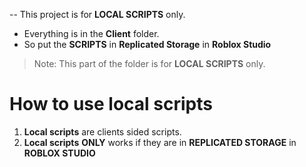 -- This project is for **LOCAL SCRIPTS** only.
- Everything is in the **Client** folder.
- So put the **SCRIPTS** in  __Replicated Storage__  in **Roblox Studio**



> Note: This part of the folder is for **LOCAL SCRIPTS** only.

# How to use local scripts
1. **Local scripts** are clients sided scripts.
2. **Local scripts** **ONLY** works if they are in **REPLICATED STORAGE** in **ROBLOX STUDIO**